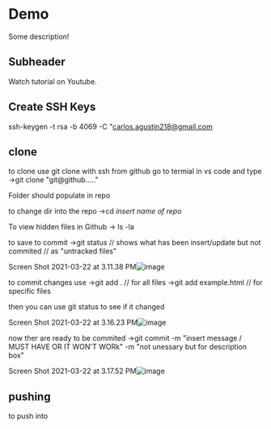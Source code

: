 # Demo

Some description!

## Subheader

Watch tutorial on Youtube.

## Create SSH Keys
ssh-keygen -t rsa -b 4069 -C "carlos.agustin218@gmail.com


## clone

to clone
use git clone with ssh from github
go to termial in vs code and type
->git clone "git@github....."

Folder should populate in repo

to change dir into the repo 
->cd *insert name of repo*

To view hidden files in Github
-> ls -la

to save to commit
->git status
// shows what has been insert/update but not commited
// as "untracked files"


Screen Shot 2021-03-22 at 3.11.38 PM![image](https://user-images.githubusercontent.com/34463290/112065726-671c7800-8b22-11eb-8330-ed5cef80a026.png)



to commit changes
use
->git add . // for all files 
->git add example.html // for specific files

then you can use git status to see if it changed

Screen Shot 2021-03-22 at 3.16.23 PM![image](https://user-images.githubusercontent.com/34463290/112065708-5ec43d00-8b22-11eb-9035-77690c9afe35.png)





now ther are ready to be commited
->git commit -m "insert message / MUST HAVE OR IT WON'T WORk" -m "not unessary but for description box"

Screen Shot 2021-03-22 at 3.17.52 PM![image](https://user-images.githubusercontent.com/34463290/112065681-4f44f400-8b22-11eb-83d3-d2ccd54d2458.png)




## pushing 
to push into 


